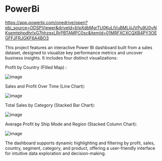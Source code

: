 # PowerBi
https://app.powerbi.com/onedrive/open?pbi_source=ODSPViewer&driveId=b!pXdbMgrTU0KuLIVuBMLijiJVPu9U0yNKsemtphpdhrIxG7hhzqxLRrPBTAMPC0sc&itemId=01MRFXCXCQXB4PY3OEGFFJFRJGKF6A4BO3

This project features an interactive Power BI dashboard built from a sales dataset, designed to visualize key performance metrics and uncover business insights. It includes four distinct visualizations:

Profit by Country (Filled Map)  :

![image](https://github.com/user-attachments/assets/09301b65-d9ef-4628-8d6e-851dbf6c1b6d)

Sales and Profit Over Time (Line Chart):

![image](https://github.com/user-attachments/assets/fc419909-c632-4e58-86f5-a87692423dd1)


Total Sales by Category (Stacked Bar Chart):

![image](https://github.com/user-attachments/assets/1ee024b8-5f81-4589-8b76-1b03794ac3e0)


Average Profit by Ship Mode and Region (Stacked Column Chart):

![image](https://github.com/user-attachments/assets/5cbde21f-9af2-4c6d-aa4e-a1ed7b808985)


The dashboard supports dynamic highlighting and filtering by profit, sales, country, segment, category, and product, offering a user-friendly interface for intuitive data exploration and decision-making.



